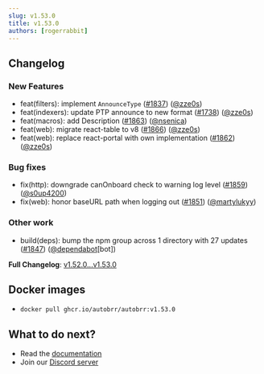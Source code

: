 ```yaml
---
slug: v1.53.0
title: v1.53.0
authors: [rogerrabbit]
---
```


## Changelog

### New Features

* feat(filters): implement `AnnounceType` ([#1837](https://github.com/autobrr/autobrr/pull/1837)) ([@zze0s](https://github.com/zze0s))
* feat(indexers): update PTP announce to new format ([#1738](https://github.com/autobrr/autobrr/pull/1738)) ([@zze0s](https://github.com/zze0s))
* feat(macros): add Description ([#1863](https://github.com/autobrr/autobrr/pull/1863)) ([@nsenica](https://github.com/nsenica))
* feat(web): migrate react-table to v8 ([#1866](https://github.com/autobrr/autobrr/pull/1866)) ([@zze0s](https://github.com/zze0s))
* feat(web): replace react-portal with own implementation ([#1862](https://github.com/autobrr/autobrr/pull/1862)) ([@zze0s](https://github.com/zze0s))

### Bug fixes

* fix(http): downgrade canOnboard check to warning log level ([#1859](https://github.com/autobrr/autobrr/pull/1859)) ([@s0up4200](https://github.com/s0up4200))
* fix(web): honor baseURL path when logging out ([#1851](https://github.com/autobrr/autobrr/pull/1851)) ([@martylukyy](https://github.com/martylukyy))

### Other work

* build(deps): bump the npm group across 1 directory with 27 updates ([#1847](https://github.com/autobrr/autobrr/pull/1847)) ([@dependabot](https://github.com/dependabot)[bot])

**Full Changelog**: [v1.52.0...v1.53.0](https://github.com/autobrr/autobrr/compare/v1.52.0...v1.53.0)

## Docker images

* `docker pull ghcr.io/autobrr/autobrr:v1.53.0`

## What to do next?

* Read the [documentation](https://autobrr.com)
* Join our [Discord server](https://discord.gg/8s5d8pFhba)
